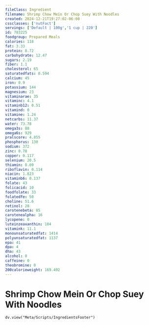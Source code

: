 ```yaml
---
fileClass: Ingredient
filename: Shrimp Chow Mein Or Chop Suey With Noodles
created: 2024-12-21T19:27:02-06:00
cssclasses: ['nutFact']
servings: ['Default | 100g','1 cup | 220']
id: 783225
foodgroup: Prepared Meals
calories: 118
fat: 3.33
protein: 8.72
carbohydrate: 12.47
sugars: 2.19
fiber: 1.1
cholesterol: 65
saturatedfats: 0.594
calcium: 45
iron: 0.9
potassium: 144
magnesium: 23
vitaminarae: 35
vitaminc: 4.1
vitaminb12: 0.51
vitamind: 0
vitamine: 1.24
netcarbs: 11.37
water: 73.78
omega3s: 88
omega6s: 929
pralscore: 4.855
phosphorus: 130
sodium: 372
zinc: 0.78
copper: 0.117
selenium: 20.5
thiamin: 0.09
riboflavin: 0.114
niacin: 1.823
vitaminb6: 0.137
folate: 43
folicacid: 10
foodfolate: 33
folatedfe: 50
choline: 51.6
retinol: 28
carotenebeta: 85
carotenealpha: 16
lycopene: 0
luteinzeaxanthin: 104
vitamink: 11.1
monounsaturatedfat: 1414
polyunsaturatedfat: 1137
epa: 41
dpa: 4
dha: 43
alcohol: 0
caffeine: 0
theobromine: 0
200calorieweight: 169.492
---
```


# Shrimp Chow Mein Or Chop Suey With Noodles

```dataviewjs
dv.view("Meta/Scripts/IngredientsFooter")
```